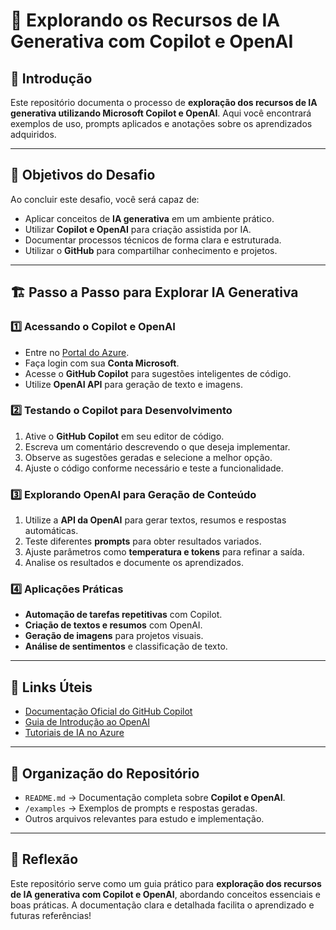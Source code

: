 # 🤖 Explorando os Recursos de IA Generativa com Copilot e OpenAI

## 🚀 Introdução
Este repositório documenta o processo de **exploração dos recursos de IA generativa utilizando Microsoft Copilot e OpenAI**. Aqui você encontrará exemplos de uso, prompts aplicados e anotações sobre os aprendizados adquiridos.

---

## 🎯 Objetivos do Desafio
Ao concluir este desafio, você será capaz de:
- Aplicar conceitos de **IA generativa** em um ambiente prático.
- Utilizar **Copilot e OpenAI** para criação assistida por IA.
- Documentar processos técnicos de forma clara e estruturada.
- Utilizar o **GitHub** para compartilhar conhecimento e projetos.

---

## 🏗️ Passo a Passo para Explorar IA Generativa

### 1️⃣ **Acessando o Copilot e OpenAI**
- Entre no [Portal do Azure](https://portal.azure.com).
- Faça login com sua **Conta Microsoft**.
- Acesse o **GitHub Copilot** para sugestões inteligentes de código.
- Utilize **OpenAI API** para geração de texto e imagens.

### 2️⃣ **Testando o Copilot para Desenvolvimento**
1. Ative o **GitHub Copilot** em seu editor de código.
2. Escreva um comentário descrevendo o que deseja implementar.
3. Observe as sugestões geradas e selecione a melhor opção.
4. Ajuste o código conforme necessário e teste a funcionalidade.

### 3️⃣ **Explorando OpenAI para Geração de Conteúdo**
1. Utilize a **API da OpenAI** para gerar textos, resumos e respostas automáticas.
2. Teste diferentes **prompts** para obter resultados variados.
3. Ajuste parâmetros como **temperatura e tokens** para refinar a saída.
4. Analise os resultados e documente os aprendizados.

### 4️⃣ **Aplicações Práticas**
- **Automação de tarefas repetitivas** com Copilot.
- **Criação de textos e resumos** com OpenAI.
- **Geração de imagens** para projetos visuais.
- **Análise de sentimentos** e classificação de texto.

---

## 🔗 Links Úteis
- [Documentação Oficial do GitHub Copilot](https://github.com/features/copilot)
- [Guia de Introdução ao OpenAI](https://openai.com/)
- [Tutoriais de IA no Azure](https://learn.microsoft.com/pt-br/azure/ai-services/)

---

## 📂 Organização do Repositório
- `README.md` → Documentação completa sobre **Copilot e OpenAI**.
- `/examples` → Exemplos de prompts e respostas geradas.
- Outros arquivos relevantes para estudo e implementação.

---

## 📢 Reflexão
Este repositório serve como um guia prático para **exploração dos recursos de IA generativa com Copilot e OpenAI**, abordando conceitos essenciais e boas práticas. A documentação clara e detalhada facilita o aprendizado e futuras referências!

